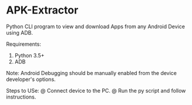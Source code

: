 # APK-Extractor
Python CLI program to view and download Apps from any Android Device using ADB.

Requirements:
1) Python 3.5+
2) ADB

Note: Android Debugging should be manually enabled from the device developer's options.

Steps to USe:
@ Connect device to the PC.
@ Run the py script and follow instructions.


